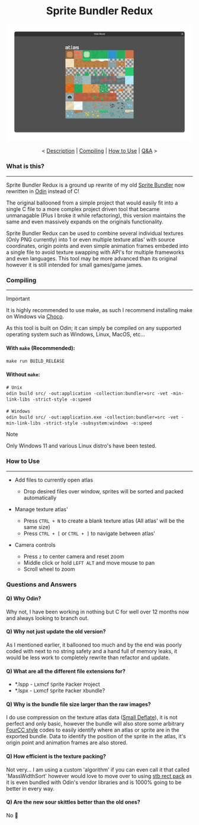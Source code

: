 <h1 align="center">Sprite Bundler Redux</h1>

<div align="center">
<img src="data/temp_demo.png"/>
</div>

<p align="center">
<
    <a href="#what-is-this">Description</a> |
    <a href="#compiling">Compiling</a> |
    <a href="#how-to-use">How to Use</a> |
    <a href="#questions-and-answers">Q&A</a>
>
</p>

### What is this?

---

Sprite Bundler Redux is a ground up rewrite of my old [Sprite Bundler](https://github.com/lxmcf/sprite-bundler) now rewritten in [Odin](https://odin-lang.org/) instead of C!

The original ballooned from a simple project that would easily fit into a single C file to a more complex project driven tool that became unmanagable (Plus I broke it while refactoring), this version maintains the same and even massively expands on the originals functionality.

Sprite Bundler Redux can be used to combine several individual textures (Only PNG currently) into 1 or even multiple texture atlas' with source coordinates, origin points and even simple animation frames embeded into a single file to avoid texture swapping with API's for multiple frameworks and even languages. This tool may be more advanced than its original however it is still intended for small games/game james.

### Compiling

---

> [!IMPORTANT]
> It is highly recommended to use make, as such I recommend installing make on Windows via [Choco](https://github.com/chocolatey/choco.git).

As this tool is built on Odin; it can simply be compiled on any supported operating system such as Windows, Linux, MacOS, etc...

#### With `make` (Recommended):
```shell
make run BUILD_RELEASE
```

#### Without `make`:
```shell
# Unix
odin build src/ -out:application -collection:bundler=src -vet -min-link-libs -strict-style -o:speed

# Windows
odin build src/ -out:application.exe -collection:bundler=src -vet -min-link-libs -strict-style -subsystem:windows -o:speed
```

> [!NOTE]
> Only Windows 11 and various Linux distro's have been tested.

### How to Use

---

- Add files to currently open atlas
    - Drop desired files over window, sprites will be sorted and packed automatically

- Manage texture atlas'
    - Press `CTRL + N` to create a blank texture atlas (All atlas' will be the same size)
    - Press `CTRL + [` or `CTRL + ]` to navigate between atlas'

- Camera controls
    - Press `z` to center camera and reset zoom
    - Middle click or hold `LEFT ALT` and move mouse to pan
    - Scroll wheel to zoom

### Questions and Answers

#### Q) Why Odin?
Why not, I have been working in nothing but C for well over 12 months now and always looking to branch out.

#### Q) Why not just update the old version?
As I mentioned earlier, it ballooned too much and by the end was poorly coded with next to no string safety and a hand full of memory leaks, it would be less work to completely rewrite than refactor and update.

#### Q) What are all the different file extensions for?
- *.lspp - `L`xmcf `S`prite `P`acker `P`roject
- *.lspx - `L`xmcf `S`prite `P`acker `X`bundle?

#### Q) Why is the bundle file size larger than the raw images?
I do use compression on the texture atlas data ([Small Deflate](https://github.com/fxfactorial/sdefl)), it is not perfect and only basic, however the bundle will also store some arbitrary [FourCC style](https://en.wikipedia.org/wiki/FourCC) codes to easily identify where an atlas or sprite are in the exported bundle. Data to identify the position of the sprite in the atlas, it's origin point and animation frames are also stored.

#### Q) How efficient is the texture packing?
Not very... I am using a custom 'algorithm' if you can even call it that called 'MassWidthSort' however would love to move over to using [stb rect pack](https://github.com/nothings/stb) as it is even bundled with Odin's vendor libraries and is 1000% going to be better in every way.

#### Q) Are the new sour skittles better than the old ones?
No :slightly_smiling_face:
